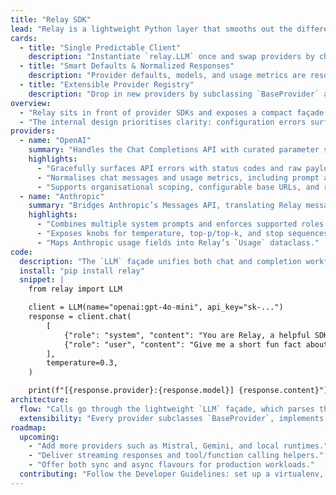 ```yaml
---
title: "Relay SDK"
lead: "Relay is a lightweight Python layer that smooths out the differences between OpenAI, Anthropic, and every provider you plug in next."
cards:
  - title: "Single Predictable Client"
    description: "Instantiate `relay.LLM` once and swap providers by changing the identifier—no rewrites, no bespoke client code."
  - title: "Smart Defaults & Normalized Responses"
    description: "Provider defaults, models, and usage metrics are resolved for you so downstream code always receives the same structure."
  - title: "Extensible Provider Registry"
    description: "Drop in new providers by subclassing `BaseProvider` and registering it, without touching the rest of the SDK."
overview:
  - "Relay sits in front of provider SDKs and exposes a compact façade that always accepts standard chat messages and returns a unified payload. It maximises portability so teams can experiment with different models without rewriting integrations."
  - "The internal design prioritises clarity: configuration errors surface early, HTTP failures are wrapped in typed exceptions, and every provider shares the same lifecycle. New contributors can trace requests end-to-end in just a few modules."
providers:
  - name: "OpenAI"
    summary: "Handles the Chat Completions API with curated parameter support, defaulting to `gpt-4o-mini` while letting teams tweak temperature, token limits, and output formats."
    highlights:
      - "Gracefully surfaces API errors with status codes and raw payloads."
      - "Normalises chat messages and usage metrics, including prompt and completion tokens."
      - "Supports organisational scoping, configurable base URLs, and request timeouts."
  - name: "Anthropic"
    summary: "Bridges Anthropic’s Messages API, translating Relay messages into Claude-friendly payloads and extracting text blocks from streaming-style responses."
    highlights:
      - "Combines multiple system prompts and enforces supported roles up front."
      - "Exposes knobs for temperature, top-p/top-k, and stop sequences."
      - "Maps Anthropic usage fields into Relay’s `Usage` dataclass."
code:
  description: "The `LLM` façade unifies both chat and completion workflows. Provide a provider slug (optionally with a model) and an API key—Relay handles the rest."
  install: "pip install relay"
  snippet: |
    from relay import LLM

    client = LLM(name="openai:gpt-4o-mini", api_key="sk-...")
    response = client.chat(
        [
            {"role": "system", "content": "You are Relay, a helpful SDK assistant."},
            {"role": "user", "content": "Give me a short fun fact about Python."},
        ],
        temperature=0.3,
    )

    print(f"[{response.provider}:{response.model}] {response.content}")
architecture:
  flow: "Calls go through the lightweight `LLM` façade, which parses the provider identifier, merges global defaults, and delegates to a provider implementation retrieved from the registry."
  extensibility: "Every provider subclasses `BaseProvider`, implements `chat`, and inherits a shared `complete` fallback. The registry (`relay.providers`) keeps the surface area stable while exposing `register_provider` for custom integrations."
roadmap:
  upcoming:
    - "Add more providers such as Mistral, Gemini, and local runtimes."
    - "Deliver streaming responses and tool/function calling helpers."
    - "Offer both sync and async flavours for production workloads."
  contributing: "Follow the Developer Guidelines: set up a virtualenv, install in editable mode, keep changes typed and tested with `pytest`, and document new workflows in the README and examples."
---
```

